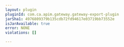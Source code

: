 ```yaml
---
layout: plugin
pluginId: com.ca.apim.gateway.gateway-export-plugin
jarSha1: 4976809379b135cdb72fd94617e03719bb73552e
isJarAvailable: true
error: NONE
violations: []

---
```

